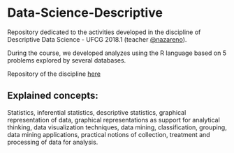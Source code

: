 # Data-Science-Descriptive
Repository dedicated to the activities developed in the discipline of Descriptive Data Science - UFCG 2018.1 (teacher [@nazareno](https://github.com/nazareno)).

During the course, we developed analyzes using the R language based on 5 problems explored by several databases.

Repository of the discipline [here](https://github.com/viniaraujoo/ciencia-de-dados-1)

## Explained concepts:
Statistics, inferential statistics, descriptive statistics, graphical representation of data, graphical representations as support for analytical thinking, data visualization techniques, data mining, classification, grouping, data mining applications, practical notions of collection, treatment and processing of data for analysis.
